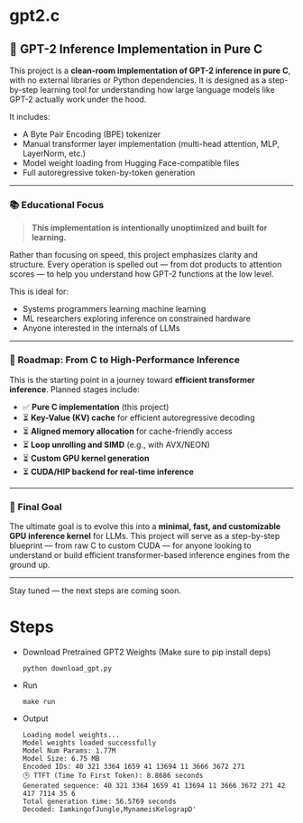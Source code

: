 # gpt2.c
## 🚀 GPT-2 Inference Implementation in Pure C

This project is a **clean-room implementation of GPT-2 inference in pure C**, with no external libraries or Python dependencies. It is designed as a step-by-step learning tool for understanding how large language models like GPT-2 actually work under the hood.

It includes:
- A Byte Pair Encoding (BPE) tokenizer
- Manual transformer layer implementation (multi-head attention, MLP, LayerNorm, etc.)
- Model weight loading from Hugging Face-compatible files
- Full autoregressive token-by-token generation

---

### 📚 Educational Focus

> **This implementation is intentionally unoptimized and built for learning.**

Rather than focusing on speed, this project emphasizes clarity and structure. Every operation is spelled out — from dot products to attention scores — to help you understand how GPT-2 functions at the low level.

This is ideal for:
- Systems programmers learning machine learning
- ML researchers exploring inference on constrained hardware
- Anyone interested in the internals of LLMs

---

### 🔭 Roadmap: From C to High-Performance Inference

This is the starting point in a journey toward **efficient transformer inference**. Planned stages include:

- ✅ **Pure C implementation** (this project)
- ⏳ **Key-Value (KV) cache** for efficient autoregressive decoding
- ⏳ **Aligned memory allocation** for cache-friendly access
- ⏳ **Loop unrolling and SIMD** (e.g., with AVX/NEON)
- ⏳ **Custom GPU kernel generation**
- ⏳ **CUDA/HIP backend for real-time inference**

---

### 🎯 Final Goal

The ultimate goal is to evolve this into a **minimal, fast, and customizable GPU inference kernel** for LLMs. This project will serve as a step-by-step blueprint — from raw C to custom CUDA — for anyone looking to understand or build efficient transformer-based inference engines from the ground up.

---

Stay tuned — the next steps are coming soon.


# Steps 

- Download Pretrained GPT2 Weights (Make sure to pip install deps)
    ```
    python download_gpt.py
    ```
- Run 
    ```
    make run
    ```

- Output 
    ```
    Loading model weights...
    Model weights loaded successfully
    Model Num Params: 1.77M
    Model Size: 6.75 MB
    Encoded IDs: 40 321 3364 1659 41 13694 11 3666 3672 271 
    🕒 TTFT (Time To First Token): 8.8686 seconds
    Generated sequence: 40 321 3364 1659 41 13694 11 3666 3672 271 42 417 7114 35 6 
    Total generation time: 56.5769 seconds
    Decoded: IamkingofJungle,MynameisKelograpD'

    ```